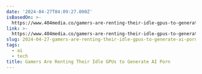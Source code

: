 ```yaml
---
date: '2024-04-27T04:09:27.000Z'
isBasedOn: >-
  https://www.404media.co/gamers-are-renting-their-idle-gpus-to-generate-ai-porn/
link: >-
  https://www.404media.co/gamers-are-renting-their-idle-gpus-to-generate-ai-porn/
slug: 2024-04-27-gamers-are-renting-their-idle-gpus-to-generate-ai-porn
tags:
  - ai
  - tech
title: Gamers Are Renting Their Idle GPUs to Generate AI Porn
---
```


